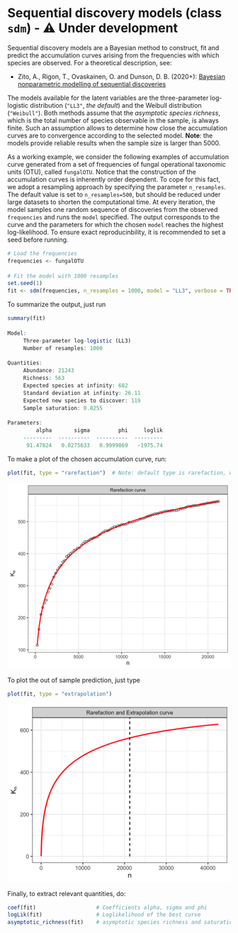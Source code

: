 # Sequential discovery models (class `sdm`) - :warning: Under development

Sequential discovery models are a Bayesian method to construct, fit and predict the accumulation curves arising from the frequencies with which species are observed. For a theoretical description, see:

 * Zito, A., Rigon, T., Ovaskainen, O. and Dunson, D. B. (2020+): [Bayesian nonparametric modelling of sequential discoveries](https://arxiv.org/abs/2011.06629)
 
The models available for the latent variables are the three-parameter log-logistic distribution (`"LL3"`, *the default*) and the Weibull distribution (`"Weibull"`). Both methods assume that the *asymptotic species richness*, which is the total number of species observable in the sample, is always finite. Such an assumption allows to determine how close the accumulation curves are to convergence according to the selected model. **Note**: the models provide reliable results when the sample size is larger than 5000. 

As a working example, we consider the following examples of accumulation curve generated from a set of frequencies of fungal operational taxonomic units (OTU), called `fungalOTU`. Notice that the construction of the accumulation curves is inherently order dependent. To cope for this fact, we adopt a resampling approach by specifying the parameter `n_resamples`. The default value is set to `n_resamples=500`, but should be reduced under large datasets to shorten the computational time. At every iteration, the model samples one random sequence of discoveries from the observed `frequencies` and runs the `model` specified. The output corresponds to the curve and the parameters for which the chosen `model` reaches the highest log-likelihood. To ensure exact reproducinbility, it is recommended to set a seed before running. 

```R
# Load the frequencies
frequencies <- fungalOTU

# Fit the model with 1000 resamples
set.seed(1) 
fit <- sdm(frequencies, n_resamples = 1000, model = "LL3", verbose = TRUE)
```

To summarize the output, just run
```R
summary(fit)

Model:
	 Three-parameter log-logistic (LL3)
	 Number of resamples: 1000

Quantities:
	 Abundance: 21243
	 Richness: 563
	 Expected species at infinity: 682
	 Standard deviation at infinity: 26.11
	 Expected new species to discover: 119
	 Sample saturation: 0.8255

Parameters:
	     alpha       sigma         phi     loglik
	 ---------  ----------  ----------  ---------
	  91.47824   0.0275633   0.9999869   -1975.74
```

To make a plot of the chosen accumulation curve, run:
```R
plot(fit, type = "rarefaction")  # Note: default type is rarefaction, which plots also the observed accumulation curve
```

<img src="https://github.com/alessandrozito/BNPvegan/blob/master/img/sdm_plot.png" width="600" >

To plot the out of sample prediction, just type
```R
plot(fit, type = "extrapolation") 
```

<img src="https://github.com/alessandrozito/BNPvegan/blob/master/img/sdm_plot_extrapolation.png" width="600" >

Finally, to extract relevant quantities, do:
```R
coef(fit)                   # Coefficients alpha, sigma and phi
logLik(fit)                 # Loglikelihood of the best curve
asymptotic_richness(fit)    # asymptotic species richness and saturation
```

